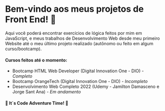 # Bem-vindo aos meus projetos de Front End! :wave: 

Aqui você poderá encontrar exercícios de lógica feitos por mim em JavaScript, e meus trabalhos de Desenvolvimento Web desde meu primeiro Website até o meu último projeto realizado (autônomo ou feito em algum curso/bootcamp). 

#### Cursos feitos até o momento:

- Bootcamp HTML Web Developer (Digital Innovation One - DIO) - <em> Completo </em>
- Bootcamp OrangeTech (Digital Innovation One - DIO) - <em>Incompleto</em>
- Desenvolvimento Web Completo 2022 (Udemy - Jamilton Damasceno e Jorge Sant Ana) - <em> Em andamento </em>



 #### :rocket: It´s Code Adventure Time! :rocket:

 #### 



